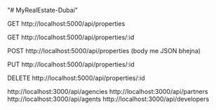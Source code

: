 "# MyRealEstate-Dubai" 


GET http://localhost:5000/api/properties

GET http://localhost:5000/api/properties/:id

POST http://localhost:5000/api/properties (body me JSON bhejna)

PUT http://localhost:5000/api/properties/:id

DELETE http://localhost:5000/api/properties/:id



http://localhost:3000/api/agencies
http://localhost:3000/api/partners
http://localhost:3000/api/agents
http://localhost:3000/api/developers